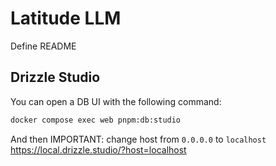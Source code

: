 # Latitude LLM

Define README

## Drizzle Studio

You can open a DB UI with the following command:

```bash
docker compose exec web pnpm:db:studio
```

And then IMPORTANT: change host from `0.0.0.0` to `localhost`
https://local.drizzle.studio/?host=localhost
